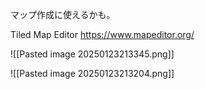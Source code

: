 マップ作成に使えるかも。

Tiled Map Editor
https://www.mapeditor.org/

![[Pasted image 20250123213345.png]]

![[Pasted image 20250123213204.png]]

